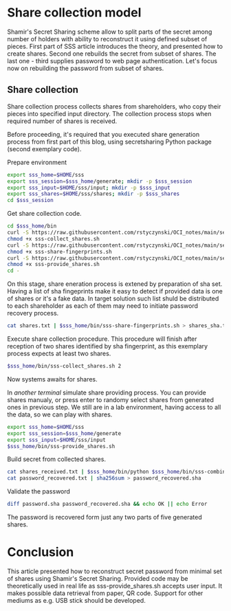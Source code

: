 # Share collection model

Shamir's Secret Sharing scheme allow to split parts of the secret among number of holders with ability to reconstruct it using defined subset of pieces. First part of SSS article introduces the theory, and presented how to create shares. Second one rebuilds the secret from subset of shares. The last one - third supplies password to web page authentication. Let's focus now on rebuilding the password from subset of shares.

## Share collection

Share collection process collects shares from shareholders, who copy their pieces into specified input directory. The collection process stops when required number of shares is received.

Before proceeding, it's required that you executed share generation process from first part of this blog, using secretsharing Python package (second exemplary code).

Prepare environment

``` bash
export sss_home=$HOME/sss
export sss_session=$sss_home/generate; mkdir -p $sss_session
export sss_input=$HOME/sss/input; mkdir -p $sss_input
export sss_shares=$HOME/sss/shares; mkdir -p $sss_shares
cd $sss_session
```

Get share collection code.

``` bash
cd $sss_home/bin
curl -S https://raw.githubusercontent.com/rstyczynski/OCI_notes/main/security/sss/bin/sss-collect_shares.sh > sss-collect_shares.sh
chmod +x sss-collect_shares.sh
curl -S https://raw.githubusercontent.com/rstyczynski/OCI_notes/main/security/sss/bin/sss-share-fingerprints.sh > sss-share-fingerprints.sh
chmod +x sss-share-fingerprints.sh
curl -S https://raw.githubusercontent.com/rstyczynski/OCI_notes/main/security/sss/bin/sss-provide_shares.sh > sss-provide_shares.sh
chmod +x sss-provide_shares.sh
cd -
```

On this stage, share eneration process is extened by preparation of sha set. Having a list of sha fingeprints make it easy to detect if provided data is one of shares or it's a fake data. In target solution such list shuld be distributed to each shareholder as each of them may need to initiate password recovery process.

``` bash
cat shares.txt | $sss_home/bin/sss-share-fingerprints.sh > shares_sha.txt
```

Execute share collection procedure. This procedure will finish after reception of two shares identified by sha fingerprint, as this exemplary process expects at least two shares.

``` bash
$sss_home/bin/sss-collect_shares.sh 2
```

Now systems awaits for shares.

In *another terminal* simulate share providing process. You can provide shares manualy, or press enter to randomy select shares from generated ones in previous step. We still are in a lab environment, having access to all the data, so we can play with shares.

``` bash
export sss_home=$HOME/sss
export sss_session=$sss_home/generate
export sss_input=$HOME/sss/input
$sss_home/bin/sss-provide_shares.sh
```

Build secret from collected shares.

``` bash
cat shares_received.txt | $sss_home/bin/python $sss_home/bin/sss-combine.py | tr -d '\n' > password_recovered.txt
cat password_recovered.txt | sha256sum > password_recovered.sha
```

Validate the password

``` bash
diff password.sha password_recovered.sha && echo OK || echo Error
```

The password is recovered form just any two parts of five generated shares.

# Conclusion

This article presented how to reconstruct secret password from minimal set of shares using Shamir's Secret Sharing. Provided code may be theoretically used in real life as sss-provide_shares.sh accepts user input. It makes possible data retrieval from paper, QR code. Support for other mediums as e.g. USB stick should be developed.
